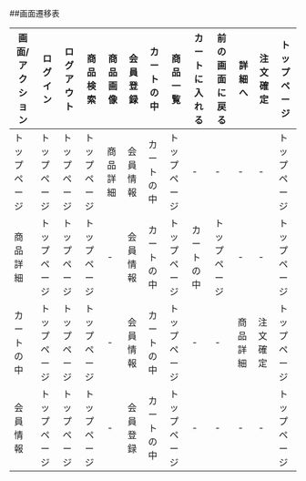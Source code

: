 ##画面遷移表

|画面/アクション|ログイン|ログアウト|商品検索|商品画像|会員登録|カートの中|商品一覧|カートに入れる|前の画面に戻る|詳細へ|注文確定|トップページ|
|--------------|-------|---------|--------|------|--------|---------|-------|-------------|-------------|-----|-------|-----------|
|トップページ|トップページ|トップページ|トップページ|商品詳細|会員情報|カートの中|トップページ|-|-|-|-|トップページ|
|商品詳細|トップページ|トップページ|トップページ|-|会員情報|カートの中|トップページ|カートの中|トップページ|-|-|トップページ|
|カートの中|トップページ|トップページ|トップページ|-|会員情報|カートの中|トップページ|-|-|商品詳細|注文確定|トップページ|
|会員情報|トップページ|トップページ|トップページ|-|会員登録|カートの中|トップページ|-|-|-|-|トップページ|

